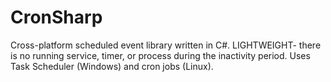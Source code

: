 # CronSharp
Cross-platform scheduled event library written in C#. LIGHTWEIGHT- there is no running service, timer, or process during the inactivity period. Uses Task Scheduler (Windows) and cron jobs (Linux).
